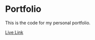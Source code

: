 # Portfolio

This is the code for my personal portfolio.  

[Live Link](https://maman0022.github.io/)
